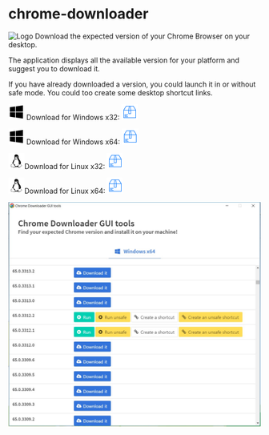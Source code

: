 # chrome-downloader
<img src="https://raw.githubusercontent.com/rochejul/chrome-downloader/master/app.ico" alt="Logo" width="32" height="32" /> Download the expected version of your Chrome Browser on your desktop.

The application displays all the available version for your platform and suggest you to download it.

If you have already downloaded a version, you could launch it in or without safe mode. You could too create some desktop shortcut links.

<img src="https://raw.githubusercontent.com/rochejul/chrome-downloader/master/windows.png" alt="Windows x32" width="32" height="32" /> Download for Windows x32: <a href="https://github.com/rochejul/chrome-downloader/releases/download/v1.0.3/chrome-downloader-gui-win32-ia32.zip"><img src="https://raw.githubusercontent.com/rochejul/chrome-downloader/master/package.png" alt="Package" width="32" height="32" /></a>

<img src="https://raw.githubusercontent.com/rochejul/chrome-downloader/master/windows.png" alt="Windows x64" width="32" height="32" /> Download for Windows x64: <a href="https://github.com/rochejul/chrome-downloader/releases/download/v1.0.3/chrome-downloader-gui-win32-x64.zip"><img src="https://raw.githubusercontent.com/rochejul/chrome-downloader/master/package.png" alt="Package" width="32" height="32" /></a>



<img src="https://raw.githubusercontent.com/rochejul/chrome-downloader/master/linux.png" alt="Linux x32" width="32" height="32" />Download for Linux x32: <a href="https://github.com/rochejul/chrome-downloader/releases/download/v1.0.3/chrome-downloader-gui-linux-ia32.zip"><img src="https://raw.githubusercontent.com/rochejul/chrome-downloader/master/package.png" alt="Package" width="32" height="32" /></a>

<img src="https://raw.githubusercontent.com/rochejul/chrome-downloader/master/linux.png" alt="Linux x64" width="32" height="32" />Download for Linux x64: <a href="https://github.com/rochejul/chrome-downloader/releases/download/v1.0.3/chrome-downloader-gui-linux-x64.zip"><img src="https://raw.githubusercontent.com/rochejul/chrome-downloader/master/package.png" alt="Package" width="32" height="32" /></a>



![The application in action](https://raw.githubusercontent.com/rochejul/chrome-downloader/master/main-screenshot.jpg)
